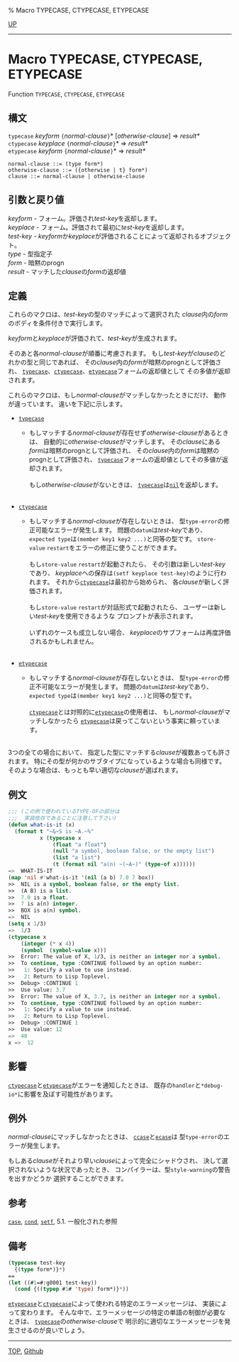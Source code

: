 % Macro TYPECASE, CTYPECASE, ETYPECASE

[UP](5.3.html)  

---

# Macro **TYPECASE, CTYPECASE, ETYPECASE**


Function `TYPECASE`, `CTYPECASE`, `ETYPECASE`


## 構文

`typecase` *keyform* `{`*normal-clause*`}`\* [*otherwise-clause*] => *result\**  
`ctypecase` *keyplace* `{`*normal-clause*`}`\* => *result\**  
`etypecase` *keyform* `{`*normal-clause*`}`\* => *result\**

```
normal-clause ::= (type form*) 
otherwise-clause ::= ({otherwise | t} form*) 
clause ::= normal-clause | otherwise-clause 
```


## 引数と戻り値

*keyform* - フォーム。評価され*test-key*を返却します。  
*keyplace* - フォーム。評価されて最初に*test-key*を返却します。  
*test-key* - *keyform*か*keyplace*が評価されることによって返却されるオブジェクト。  
*type* - 型指定子  
*form* - 暗黙のprogn  
*result* - マッチした*clause*の*form*の返却値


## 定義

これらのマクロは、*test-key*の型のマッチによって選択された
*clause*内の*form*のボディを条件付きで実行します。

*keyform*と*keyplace*が評価されて、*test-key*が生成されます。

そのあと各*normal-clause*が順番に考慮されます。
もし*test-key*が*clause*のどれかの型と同じであれば、
その*clause*内の*form*が暗黙のprognとして評価され、
[`typecase`](5.3.typecase.html)、[`ctypecase`](5.3.typecase.html)、[`etypecase`](5.3.typecase.html)フォームの返却値として
その多値が返却されます。

これらのマクロは、もし*normal-clause*がマッチしなかったときにだけ、
動作が違っています。
違いを下記に示します。

- [`typecase`](5.3.typecase.html)
  - もしマッチする*normal-clause*が存在せず*otherwise-clause*があるときは、
    自動的に*otherwise-clause*がマッチします。
    その*clause*にある*form*は暗黙のprognとして評価され、
    その*clause*内の*form*は暗黙のprognとして評価され、
    [`typecase`](5.3.typecase.html)フォームの返却値としてその多値が返却されます。
    <br><br>
    もし*otherwise-clause*がないときは、
    [`typecase`](5.3.typecase.html)は[`nil`](5.3.nil-variable.html)を返却します。
    <br><br>

- [`ctypecase`](5.3.typecase.html)
  - もしマッチする*normal-clause*が存在しないときは、
    型`type-error`の修正可能なエラーが発生します。
    問題の`datum`は*test-key*であり、
    `expected type`は`(member key1 key2 ...)`と同等の型です。
    `store-value` `restart`をエラーの修正に使うことができます。
    <br><br>
    もし`store-value` `restart`が起動されたら、
    その引数は新しい*test-key*であり、
    *keyplace*への保存は`(setf keyplace test-key)`のように行われます。
    それから[`ctypecase`](5.3.typecase.html)は最初から始められ、
    各*clause*が新しく評価されます。
    <br><br>
    もし`store-value` `restart`が対話形式で起動されたら、
    ユーザーは新しい*test-key*を使用できるような
    プロンプトが表示されます。
    <br><br>
    いずれのケースも成立しない場合、
    *keyplace*のサブフォームは再度評価されるかもしれません。
    <br><br>

- [`etypecase`](5.3.typecase.html)
  - もしマッチする*normal-clause*が存在しないときは、
    型`type-error`の修正不可能なエラーが発生します。
    問題の`datum`は*test-key*であり、
    `expected type`は`(member key1 key2 ...)`と同等の型です。
    <br><br>
    [`ctypecase`](5.3.typecase.html)とは対照的に[`etypecase`](5.3.typecase.html)の使用者は、
    もし*normal-clause*がマッチしなかったら
    [`etypecase`](5.3.typecase.html)は戻ってこないという事実に頼っています。
    <br><br>

3つの全ての場合において、
指定した型にマッチする*clause*が複数あっても許されます。
特にその型が何かのサブタイプになっているような場合も同様です。
そのような場合は、もっとも早い適切な*clause*が選ばれます。


## 例文

```lisp
;;; (この例で使われているTYPE-OFの部分は
;;;  実装依存であることに注意して下さい)
(defun what-is-it (x)
  (format t "~&~S is ~A.~%"
          x (typecase x
              (float "a float")
              (null "a symbol, boolean false, or the empty list")
              (list "a list")
              (t (format nil "a(n) ~(~A~)" (type-of x))))))
=>  WHAT-IS-IT
(map 'nil #'what-is-it '(nil (a b) 7.0 7 box))
>>  NIL is a symbol, boolean false, or the empty list.
>>  (A B) is a list.
>>  7.0 is a float.
>>  7 is a(n) integer.
>>  BOX is a(n) symbol.
=>  NIL
(setq x 1/3)
=>  1/3
(ctypecase x
    (integer (* x 4))
    (symbol  (symbol-value x)))
>>  Error: The value of X, 1/3, is neither an integer nor a symbol.
>>  To continue, type :CONTINUE followed by an option number:
>>   1: Specify a value to use instead.
>>   2: Return to Lisp Toplevel.
>>  Debug> :CONTINUE 1
>>  Use value: 3.7
>>  Error: The value of X, 3.7, is neither an integer nor a symbol.
>>  To continue, type :CONTINUE followed by an option number:
>>   1: Specify a value to use instead.
>>   2: Return to Lisp Toplevel.
>>  Debug> :CONTINUE 1
>>  Use value: 12
=>  48
x =>  12
```


## 影響

[`ctypecase`](5.3.typecase.html)と[`etypecase`](5.3.typecase.html)がエラーを通知したときは、
既存の`handler`と`*debug-io*`に影響を及ぼす可能性があります。


## 例外

*normal-clause*にマッチしなかったときは、
[`ccase`](5.3.case.html)と[`ecase`](5.3.case.html)は
型`type-error`のエラーが発生します。

もしある*clause*がそれより早い*clause*によって完全にシャドウされ、
決して選択されないような状況であったとき、
コンパイラーは、型`style-warning`の警告を出すかどうか
選択することができます。


## 参考

[`case`](5.3.case.html),
[`cond`](5.3.cond.html),
[`setf`](5.3.setf.html),
5.1. 一般化された参照


## 備考

```lisp
(typecase test-key
  {(type form*)}*)
== 
(let ((#1=#:g0001 test-key))
  (cond {((typep #1# 'type) form*)}*))
```

[`etypecase`](5.3.typecase.html)と[`ctypecase`](5.3.typecase.html)によって使われる特定のエラーメッセージは、
実装によって変わります。
そんな中で、エラーメッセージの特定の単語の制御が必要なときは、
[`typecase`](5.3.typecase.html)の*otherwise-clause*で
明示的に適切なエラーメッセージを発生させるのが良いでしょう。


---
[TOP](index.html),  [Github](https://github.com/nptcl/npt-japanese)

